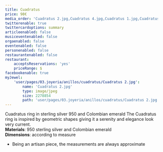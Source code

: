 ```yaml
---
title: Cuadratus
price: 98€
media_order: 'Cuadratus 2.jpg,Cuadratus 4.jpg,Cuadratus 1.jpg,Cuadratus 3.jpg'
twitterenable: true
twittercardoptions: summary
articleenabled: false
musiceventenabled: false
orgaenabled: false
eventenabled: false
personenabled: false
restaurantenabled: false
restaurant:
    acceptsReservations: 'yes'
    priceRange: $
facebookenable: true
myJewel:
    'user/pages/03.joyeria/anillos/cuadratus/Cuadratus 2.jpg':
        name: 'Cuadratus 2.jpg'
        type: image/jpeg
        size: 2278854
        path: 'user/pages/03.joyeria/anillos/cuadratus/Cuadratus 2.jpg'
---
```


Cuadratus ring in sterling silver 950 and Colombian emerald
The Cuadratus ring is inspired by geometric shapes giving it a serenity and elegance look very current.</br>
**Materials**: 950 sterling silver and Colombian emerald</br>
**Dimensions**: according to measure </br>
* Being an artisan piece, the measurements are always approximate